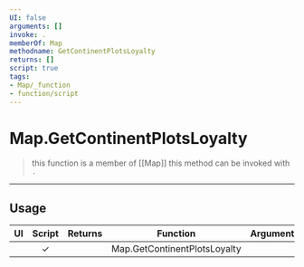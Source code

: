 ```yaml
---
UI: false
arguments: []
invoke: .
memberOf: Map
methodname: GetContinentPlotsLoyalty
returns: []
script: true
tags:
- Map/_function
- function/script
---
```

# Map.GetContinentPlotsLoyalty
> this function is a member of [[Map]]
> this method can be invoked with `.`
-----
## Usage
|  UI | Script | Returns | Function | Arguments |
|:---:|:------:|-------:|:--------:|:---------|
| |✓||Map.GetContinentPlotsLoyalty||

